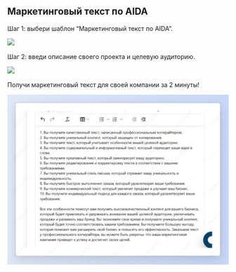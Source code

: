 ﻿ ## Маркетинговый текст по AIDA

Шаг 1: выбери шаблон “Маркетинговый текст по AIDA”.

![](../_media/Aspose.Words.b3890fd8-f8e5-4425-8ccc-acae17986637.042.png)

Шаг 2: введи описание своего проекта и целевую аудиторию.

![](../_media/Aspose.Words.b3890fd8-f8e5-4425-8ccc-acae17986637.043.png)

Получи маркетинговый текст для своей компании за 2 минуты!

![](../_media/Aspose.Words.b3890fd8-f8e5-4425-8ccc-acae17986637.044.jpeg)